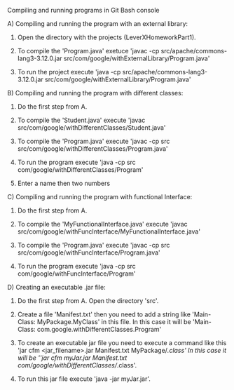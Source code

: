 Compiling and running programs in Git Bash console

A) Compiling and running the program with an external library:
  
  1. Open the directory with the projects (LeverXHomeworkPart1).
   
  2. To compile the 'Program.java' exetuce 'javac -cp src/apache/commons-lang3-3.12.0.jar src/com/google/withExternalLibrary/Program.java'
  
  3. To run the project execute 'java -cp src/apache/commons-lang3-3.12.0.jar src/com/google/withExternalLibrary/Program.java'
  
B) Compiling and running the program with different classes:
  
  1. Do the first step from A.
  
  2. To compile the 'Student.java' execute 'javac src/com/google/withDifferentClasses/Student.java'
  
  3. To compile the 'Program.java' execute 'javac -cp src src/com/google/withDifferentClasses/Program.java'
  
  4. To run the program execute 'java -cp src com/google/withDifferentClasses/Program'
  
  5. Enter a name then two numbers 
  
C) Compiling and running the program with functional Interface:

  1. Do the first step from A.
  
  2. To compile the 'MyFunctionalInterface.java' execute 'javac src/com/google/withFuncInterface/MyFunctionalInterface.java'
  
  3. To compile the 'Program.java' execute 'javac -cp src src/com/google/withFuncInterface/Program.java'
  
  4. To run the program execute 'java -cp src com/google/withFuncInterface/Program'
  
D) Creating an executable .jar file:

  1. Do the first step from A. Open the directory 'src'.
 
  2. Create a file 'Manifest.txt' then you need to add a string like 'Main-Class: MyPackage.MyClass' in this file. 
     In this case it will be 'Main-Class: com.google.withDifferentClasses.Program'

  3. To create an executable jar file you need to execute a command like this 'jar cfm <jar_filename>.jar Manifest.txt MyPackage/*.class'
     In this case it will be ''jar cfm myJar.jar Manifest.txt com/google/withDifferentClasses/*.class'.

  4. To run this jar file execute 'java -jar myJar.jar'.
  
  
  
